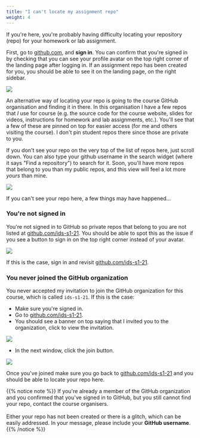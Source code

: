 ```yaml
---
title: "I can't locate my assignment repo"
weight: 4
---
```


If you're here, you're probably having difficulty locating your repository (repo) for your homework or lab assignment.

First, go to [github.com](http://github.com/), and **sign in**. You can confirm that you're signed in by checking that you can see your profile avatar on the top right corner of the landing page after logging in. If an assignment repo has been created for you, you should be able to see it on the landing page, on the right sidebar.

<img src="/images/troubleshoot/logged-in.png"/>

An alternative way of locating your repo is going to the course GitHub organisation and finding it in there. In this organisation I have a few repos that *I* use for course (e.g. the source code for the course website, slides for videos, instructions for homework and lab assignments, etc.). You'll see that a few of these are pinned on top for easier access (for me and others visiting the course). I don't pin student repos there since those are private to you.

If you don't see your repo on the very top of the list of repos here, just scroll down. You can also type your github username in the search widget (where it says "Find a repository") to search for it. Soon, you'll have more repos that belong to you than my public repos, and this view will feel a lot more *yours* than mine.

<img src="/images/troubleshoot/org-logged-in.png"/>

If you can't see your repo here, a few things may have happened...

### You're not signed in

You're not signed in to GitHub so private repos that belong to you are not listed at [github.com/ids-s1-21](https://github.com/ids-s1-21). You should be able to spot this as the issue if you see a button to sign in on the top right corner instead of your avatar.

<img src="/images/troubleshoot/org-not-logged-in.png"/>

If this is the case, sign in and revisit [github.com/ids-s1-21](https://github.com/ids-s1-21).

### You never joined the GitHub organization

You never accepted my invitation to join the GitHub organization for this course, which is called `ids-s1-21`. If this is the case:

- Make sure you're signed in.
- Go to [github.com/ids-s1-21](https://github.com/ids-s1-21).
- You should see a banner on top saying that I invited you to the organization, click to view the invitation.

<img src="/images/troubleshoot/invitation-view.png"/>

- In the next window, click the join button.

<img src="/images/troubleshoot/invitation-accept.png"/>

Once you've joined make sure you go back to [github.com/ids-s1-21](https://github.com/ids-s1-21) and you should be able to locate your repo here.

{{% notice note %}}
If you're already a member of the GitHub organization and you confirmed that you've signed in to GitHub, but you still cannot find your repo, contact the <a id="people">course organisers</a>. 
<br><br>
Either your repo has not been created or there is a glitch, which can be easily addressed. In your message, please include your __GitHub username__.
{{% /notice %}}